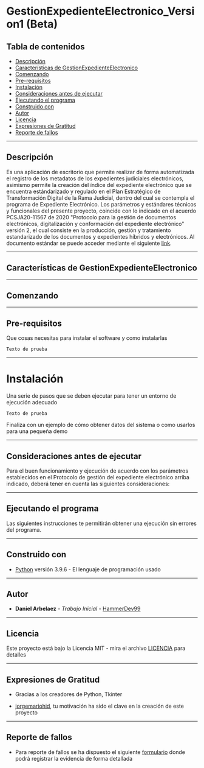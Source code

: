 # GestionExpedienteElectronico_Version1 (Beta)

## Tabla de contenidos

- [Descripción](#descripción)
- [Características de GestionExpedienteElectronico](#Características-de-GestionExpedienteElectronico)
- [Comenzando](#Comenzando)
- [Pre-requisitos](#Pre-requisitos)
- [Instalación](#Instalación)
- [Consideraciones antes de ejecutar](#Consideraciones-antes-de-ejecutar)
- [Ejecutando el programa](#Ejecutando-el-programa)
- [Construido con](#Construido-con)
- [Autor](#Autor)
- [Licencia](#licencia)
- [Expresiones de Gratitud](#Expresiones-de-Gratitud)
- [Reporte de fallos](#Reporte-de-fallos) 

---
## Descripción

Es una aplicación de escritorio que permite realizar de forma automatizada el registro de los metadatos de los expedientes judiciales electrónicos, asimismo permite la creación del índice del expediente electrónico que se encuentra estándarizado y regulado en el Plan Estratégico de Transformación Digital de la Rama Judicial, dentro del cual se contempla el programa de Expediente Electrónico. Los parámetros y estándares técnicos y funcionales del presente proyecto, coincide con lo indicado en el acuerdo PCSJA20-11567 de 2020 "Protocolo para la gestión de documentos electrónicos, digitalización y conformación del expediente electrónico" versión 2, el cual consiste en la producción, gestión y tratamiento estandarizado de los documentos y expedientes híbridos y electrónicos. Al documento estándar se puede acceder mediante el siguiente [link](https://www.ramajudicial.gov.co/documents/3196516/46103054/Protocolo+para+la+gesti%C3%B3n+de+documentos+electronicos.pdf/cb0d98ef-2844-4570-b12a-5907d76bc1a3).

---
## Características de GestionExpedienteElectronico

---
## Comenzando

---
## Pre-requisitos

Que cosas necesitas para instalar el software y como instalarlas

```
Texto de prueba
```

---
# Instalación

Una serie de pasos que se deben ejecutar para tener un entorno de ejecución adecuado

```
Texto de prueba
```

Finaliza con un ejemplo de cómo obtener datos del sistema o como usarlos para una pequeña demo

---
## Consideraciones antes de ejecutar

Para el buen funcionamiento y ejecución de acuerdo con los parámetros establecidos en el Protocolo de gestión del expediente electrónico arriba indicado, deberá tener en cuenta las siguientes consideraciones:

---
## Ejecutando el programa

Las siguientes instrucciones te permitirán obtener una ejecución sin errores del programa.

---
## Construido con

* [Python](https://www.python.org/) versión 3.9.6 - El lenguaje de programación usado

---
## Autor 

* **Daniel Arbelaez** - *Trabajo Inicial* - [HammerDev99](https://github.com/HammerDev99/)

---
## Licencia

Este proyecto está bajo la Licencia MIT - mira el archivo [LICENCIA](https://github.com/HammerDev99/GestionExpedienteElectronico_Version1/blob/master/LICENCE) para detalles

---
## Expresiones de Gratitud

* Gracias a los creadores de Python, Tkinter

* [jorgemariohid](https://github.com/jorgemariohid), tu motivación ha sido el clave en la creación de este proyecto

---
## Reporte de fallos

* Para reporte de fallos se ha dispuesto el siguiente [formulario](https://forms.gle/Rrt2CZbDfodNtn96A) donde podrá registrar la evidencia de forma detallada
